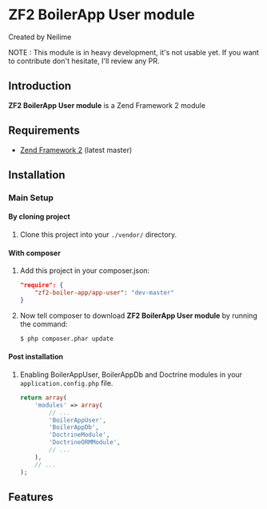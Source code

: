 ZF2 BoilerApp User module
=====================

Created by Neilime

NOTE : This module is in heavy development, it's not usable yet.
If you want to contribute don't hesitate, I'll review any PR.

Introduction
------------

__ZF2 BoilerApp User module__ is a Zend Framework 2 module

Requirements
------------

* [Zend Framework 2](https://github.com/zendframework/zf2) (latest master)

Installation
------------

### Main Setup

#### By cloning project

1. Clone this project into your `./vendor/` directory.

#### With composer

1. Add this project in your composer.json:

    ```json
    "require": {
        "zf2-boiler-app/app-user": "dev-master"
    }
    ```

2. Now tell composer to download __ZF2 BoilerApp User module__ by running the command:

    ```bash
    $ php composer.phar update
    ```

#### Post installation

1. Enabling BoilerAppUser, BoilerAppDb and Doctrine modules in your `application.config.php` file.

    ```php
    return array(
        'modules' => array(
            // ...
            'BoilerAppUser',
            'BoilerAppDb',
            'DoctrineModule',
    		'DoctrineORMModule',
    		// ...
        ),
        // ...
    );
    ```

## Features